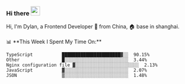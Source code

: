 ### Hi there <img src="https://media.giphy.com/media/hvRJCLFzcasrR4ia7z/giphy.gif" width="25px">

<!-- ![visitors](https://visitor-badge.glitch.me/badge?page_id=dislfyer.dislfyer) --!>

Hi, I'm Dylan, a Frontend Developer 🚀 from China, 🏠 base in shanghai.
<br/>
<br/>

📊 **This Week I Spent My Time On:**


<!--START_SECTION:waka-->

```text
TypeScript           ██████████████████████▓░░  90.15%
Other                █░░░░░░░░░░░░░░░░░░░░░░░░  3.44%
Nginx configuration file ▓░░░░░░░░░░░░░░░░░░░░░░░░  2.13%
JavaScript           ▓░░░░░░░░░░░░░░░░░░░░░░░░  2.07%
JSON                 ▒░░░░░░░░░░░░░░░░░░░░░░░░  1.48%
```

<!--END_SECTION:waka-->

<!--
**About Me:**
 -->
